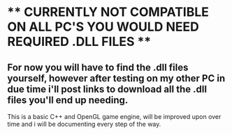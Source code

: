 # ** CURRENTLY NOT COMPATIBLE ON ALL PC'S YOU WOULD NEED REQUIRED .DLL FILES **

## For now you will have to find the .dll files yourself, however after testing on my other PC in due time i'll post links to download all the .dll files you'll end up needing.
This is a basic C++ and OpenGL game engine, will be improved upon over time and i will be documenting every step of the way.
